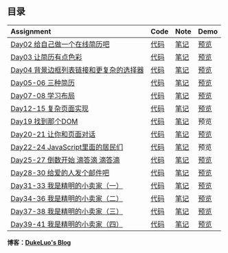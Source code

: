 ## 目录  

|   Assignment                                                                       |   Code                    |   Note                   |    Demo                                                       |
| :---                                                                               | :---                      | :---                     | :---                                                          |
| [Day02 给自己做一个在线简历吧](http://ife.baidu.com/course/detail/id/36)               | [代码](day02/index.html)   | [笔记](day02/note.md)     | [预览](https://dukeluo.me/IFE2018-Base/day02/index.html)      |
| [Day03 让简历有点色彩](http://ife.baidu.com/course/detail/id/37)                      | [代码](day03/main.css)     | [笔记](day03/note.md)     | [预览](https://dukeluo.me/IFE2018-Base/day03/index.html)      |
| [Day04 背景边框列表链接和更复杂的选择器](http://ife.baidu.com/course/detail/id/38)       | [代码](day04/main.css)     | [笔记](day04/note.md)     | [预览](https://dukeluo.me/IFE2018-Base/day04/index.html)      |
| [Day05-06 三种简历](http://ife.baidu.com/course/detail/id/38)                        | [代码](day05-06)           | [笔记](day05-06/note.md)  | [预览](https://dukeluo.me/IFE2018-Base/day05-06/resume.html)  |
| [Day07-08 学习布局](http://ife.baidu.com/course/detail/id/42)                        | [代码](day07-08)           | [笔记](day07-08/note.md)  | [预览](https://dukeluo.me/IFE2018-Base/day07-08/index.html)   |
| [Day12-15 复杂页面实现](http://ife.baidu.com/course/detail/id/44)                     | [代码](day12-15)           | [笔记](day12-15/note.md)  | [预览](https://dukeluo.me/IFE2018-Base/day12-15/index.html)   |
| [Day19 找到那个DOM](http://ife.baidu.com/course/detail/id/47)                        | [代码](day19)              | [笔记](day19/note.md)     | 预览                                                          |
| [Day20-21 让你和页面对话](http://ife.baidu.com/course/detail/id/49)                   | [代码](day20-21)           | [笔记](day20-21/note.md)  | [预览](https://dukeluo.me/IFE2018-Base/day20-21/task6.html)   |
| [Day22-24 JavaScript里面的居民们](http://ife.baidu.com/course/detail/id/50)           | [代码](day22-24)           | [笔记](day22-24/note.md)  | 预览                                                          |
| [Day25-27 倒数开始 滴答滴 滴答滴](http://ife.baidu.com/course/detail/id/51)            | [代码](day25-27)           | [笔记](day25-27/note.md)  | [预览](https://dukeluo.me/IFE2018-Base/day25-27/task3.html)   |
| [Day28-30 给爱的人发个邮件吧](http://ife.baidu.com/course/detail/id/52)                | [代码](day28-30)          | [笔记](day28-30/note.md)  | [预览](https://dukeluo.me/IFE2018-Base/day28-30/task6.html)    |
| [Day31-33 我是精明的小卖家（一）](http://ife.baidu.com/course/detail/id/53)            | [代码](day31-33)           | [笔记](day31-33/note.md)  | [预览](https://dukeluo.me/IFE2018-Base/day31-33/task3.html)    |
| [Day34-36 我是精明的小卖家（二）](http://ife.baidu.com/course/detail/id/55)            | [代码](day34-36)           | [笔记](day34-36/note.md)  | [预览](https://dukeluo.me/IFE2018-Base/day34-36/index.html)    |
| [Day37-38 我是精明的小卖家（三）](http://ife.baidu.com/course/detail/id/56)            | [代码](day37-38)           | [笔记](day37-38/note.md)  | [预览](https://dukeluo.me/IFE2018-Base/day37-38/index.html)    |
| [Day39-41 我是精明的小卖家（四）](http://ife.baidu.com/course/detail/id/57)            | [代码](day39-41)           | [笔记](day39-41/note.md)  | [预览](https://dukeluo.me/IFE2018-Base/day39-41/index.html)    |

**博客：[DukeLuo's Blog](https://dukeluo.me)**
